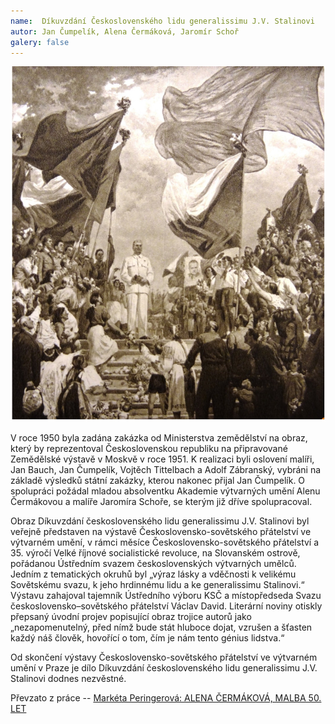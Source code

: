 ```yaml
---
name:  Díkuvzdání Československého lidu generalissimu J.V. Stalinovi
autor: Jan Čumpelík, Alena Čermáková, Jaromír Schoř
galery: false
---
```




![Díkuvzdání Československého lidu generalissimu J.V. Stalinovi](/img/Díkuvzdání%20československého%20lidu%20generalissimu%20Stalinovi.jpg)

V roce 1950 byla zadána zakázka od Ministerstva zemědělství na obraz, který by
reprezentoval Československou republiku na připravované Zemědělské výstavě v Moskvě
v roce 1951. K realizaci byli oslovení malíři, Jan Bauch, Jan Čumpelík, Vojtěch Tittelbach
a Adolf Zábranský, vybráni na základě výsledků státní zakázky, kterou nakonec přijal Jan
Čumpelík.  O spolupráci požádal mladou absolventku Akademie výtvarných umění
Alenu Čermákovou a malíře Jaromíra Schoře, se kterým již dříve spolupracoval.

Obraz Díkuvzdání československého lidu generalissimu J.V. Stalinovi byl veřejně
představen na výstavě Československo-sovětského přátelství ve výtvarném umění, v rámci
měsíce Československo-sovětského přátelství a 35. výročí Velké říjnové socialistické 
revoluce, na Slovanském ostrově, pořádanou Ústředním svazem československých
výtvarných umělců.  Jedním z tematických okruhů byl „výraz lásky a
vděčnosti k velikému Sovětskému svazu, k jeho hrdinnému lidu a ke generalissimu
Stalinovi.“ Výstavu zahajoval tajemník Ústředního výboru KSČ a místopředseda Svazu
československo–sovětského přátelství Václav David. Literární noviny otiskly přepsaný
úvodní projev popisující obraz trojice autorů jako „nezapomenutelný, před nímž bude stát
hluboce dojat, vzrušen a šťasten každý náš člověk, hovořící o tom, čím je nám tento génius
lidstva.“


Od skončení výstavy Československo-sovětského přátelství ve výtvarném umění v Praze je dílo
Díkuvzdání československého lidu generalissimu J.V. Stalinovi dodnes nezvěstné.



Převzato z práce -- 
[Markéta Peringerová: ALENA ČERMÁKOVÁ, MALBA 50. LET](https://is.muni.cz/th/243920/ff_m/Alena_Cermakova__malba_50._let_412ql.pdf)